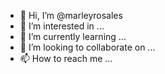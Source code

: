 - 👋 Hi, I’m @marleyrosales
- 👀 I’m interested in ...
- 🌱 I’m currently learning ...
- 💞️ I’m looking to collaborate on ...
- 📫 How to reach me ...

<!---
marleyrosales/marleyrosales is a ✨ special ✨ repository because its `README.md` (this file) appears on your GitHub profile.
You can click the Preview link to take a look at your changes.
--->
